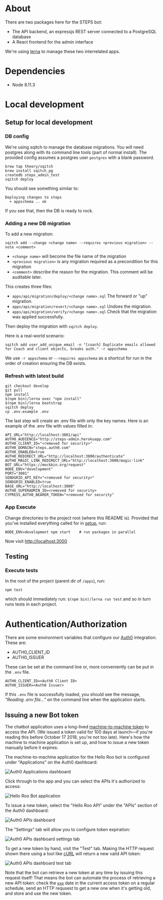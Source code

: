 # About

There are two packages here for the STEPS bot:

* The API backend, an expressjs REST server connected to a PostgreSQL database
* A React frontend for the admin interface

We're using [lerna](https://lernajs.io/) to manage these two interrelated apps.

# Dependencies

* Node 8.11.3

# Local development

## Setup for local development

### DB config

We're using sqitch to manage the database migrations.
You will need postgres along with its command line tools (part of normal install).
The provided config assumes a postgres user `postgres` with a blank password.

```
brew tap theory/sqitch
brew install sqitch_pg
createdb steps_admin_test
sqitch deploy
```

You should see something similar to:

```
Deploying changes to steps
  + appschema .. ok
```

If you see that, then the DB is ready to rock.

### Adding a new DB migration

To add a new migration:

```
sqitch add --change <change name> --requires <previous migration> --note <comment>
```

- `<change name>` will become the file name of the migration
- `<previous migration>` is any migration required as a precondition for this migration
- `<comment>` describe the reason for the migration. This comment will be auditable later.

This creates three files:

- `apps/api/migration/deploy/<change name>.sql` The forward or "up" migration.
- `apps/api/migration/revert/<change name>.sql` Undoes the migration.
- `apps/api/migration/verify/<change name>.sql` Check that the migration was applied successfully.

Then deploy the migration with `sqitch deploy`.

Here is a real-world scenario:

```
sqitch add user_add_unique_email -n "[coach] Duplicate emails allowed for Coach and client objects, breaks auth." -r appschema
```

We use `-r appschema` or `--requires appschema` as a shortcut for run in the order of creation ensuring the DB exists.

### Refresh with latest build

```
git checkout develop
git pull
npm install
$(npm bin)/lerna exec "npm install"
$(npm bin)/lerna bootstrap
sqitch deploy
cp .env.example .env 
```

The last step will create an .env file with only the key names. Here is an example of the .env file with values filled in:

```
API_URL="http://localhost:3001/api"
AUTH0_AUDIENCE="http://steps-admin.herokuapp.com"
AUTH0_CLIENT_ID="<removed for security>"
AUTH0_DOMAIN="steps.auth0.com"
AUTH0_ENABLED=true
AUTH0_REDIRECT_URL="http://localhost:3000/authenticate"
AUTH0_MAGIC_LINK_REDIRECT_URL="http://localhost:3000/magic-link"
BOT_URL="https://mockbin.org/request"
NODE_ENV="development"
PORT="3001"
SENDGRID_API_KEY="<removed for security>"
SENDGRID_ENABLED=true
BASE_URL="http://localhost:3000"
AUTH0_SUPERADMIN_ID=<removed for security>
CYPRESS_AUTH0_BEARER_TOKEN="<removed for security"
```

### App Execute
Change directories to the project root (where this README is).
Provided that you've installed everything called for in [setup](#setup), run:

```
NODE_ENV=development npm start    # run packages in parallel
```

Now visit <http://localhost:3000>

## Testing

### Execute tests

In the root of the project (parent dir of `/apps`), run:

```
npm test
```

which should immediately run:
`$(npm bin)/lerna run test` and so in turn runs tests in each project.

# Authentication/Authorization

There are some environment variables that configure our [Auth0](https://auth0.com/)
integration. These are:

* AUTH0_CLIENT_ID
* AUTH0_ISSUER

These can be set at the command line or, more conveniently can be put in the
`.env` file.

```
AUTH0_CLIENT_ID=<Auth0 Client ID>
AUTH0_ISSUER=<Auth0 Issuer>
```

If this `.env` file is successfully loaded, you should see the message,
_"Reading .env file..."_ on the command line when the application starts.

## Issuing a new Bot token

The chatbot application uses a long-lived [machine-to-machine token](https://auth0.com/blog/using-m2m-authorization/)
to access the API. (We issued a token valid for 100 days at launch—if you're reading this before October 17 2018, you're not too late). Here's how the machine to machine application is set up, and how to issue a new token manually before it expires:

The machine-to-machine application for the Hello Roo bot is configured under "Applications" on the Auth0 dashboard:

![Auth0 Applications dashboard](docs/applications-dashboard.png?raw=true "Auth0 Applications dashboard")

Click through to the app and you can select the APIs it's authorized to access:

![Hello Roo Bot application](docs/bot-application.png?raw=true "Hello Roo Bot application")

To issue a new token, select the "Hello Roo API" under the "APIs" section of the Auth0 dashboard:

![Auth0 APIs dashboard](docs/api-dashboard.png?raw=true "API dashboard")

The "Settings" tab will allow you to configure token expiration:

![Auth0 APIs dashboard settings tab](docs/settings-tab.png?raw=true "Auth0 APIs dashboard settings tab")

To get a new token by hand, visit the "Test" tab. Making the HTTP request shown there using a tool like [cURL](https://curl.haxx.se/) will return a new valid API token:

![Auth0 APIs dashboard test tab](docs/test-tab.png?raw=true "Auth0 APIs dashboard test tab")

Note that the bot can retrieve a new token at any time by issuing this request itself! That means the bot can automate the process of retrieving a new API token: check the [`exp`](https://auth0.com/docs/tokens/access-token) date in the current access token on a regular schedule, send an HTTP requsest to get a new one when it's getting old, and store and use the new token.

